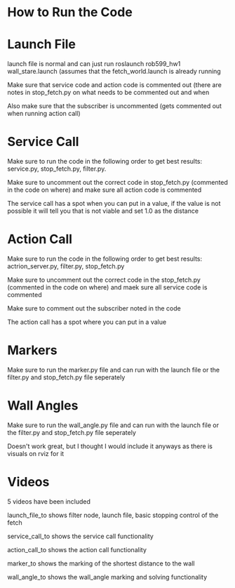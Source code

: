 # How to Run the Code
# Launch File
launch file is normal and can just run roslaunch rob599_hw1 wall_stare.launch (assumes that the fetch_world.launch is already running

Make sure that service code and action code is commented out (there are notes in stop_fetch.py on what needs to be commented out and when 

Also make sure that the subscriber is uncommented (gets commented out when running action call) 


# Service Call 
Make sure to run the code in the following order to get best results: service.py, stop_fetch.py, filter.py.

Make sure to uncomment out the correct code in stop_fetch.py (commented in the code on where) and make sure all action code is commented  

The service call has a spot when you can put in a value, if the value is not possible it will tell you that is not viable and set 1.0 as the distance 

# Action Call 
Make sure to run the code in the following order to get best results: actrion_server.py, filter.py, stop_fetch.py 

Make sure to uncomment out the correct code in the stop_fetch.py (commented in the code on where) and maek sure all service code is commented 

Make sure to comment out the subscriber noted in the code 

The action call has a spot where you can put in a value 

# Markers 
Make sure to run the marker.py file and can run with the launch file or the filter.py and stop_fetch.py file seperately 

# Wall Angles
Make sure to run the wall_angle.py file and can run with the launch file or the filter.py and stop_fetch.py file seperately

Doesn't work great, but I thought I would include it anyways as there is visuals on rviz for it 

# Videos 
5 videos have been included 

launch_file_to shows filter node, launch file, basic stopping control of the fetch 

service_call_to shows the service call functionality 

action_call_to shows the action call functionality

marker_to shows the marking of the shortest distance to the wall 

wall_angle_to shows the wall_angle marking and solving functionality 
